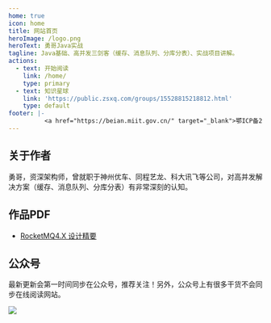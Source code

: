 ```yaml
---
home: true
icon: home
title: 网站首页
heroImage: /logo.png
heroText: 勇哥Java实战
tagline: Java基础、高并发三剑客（缓存、消息队列、分库分表）、实战项目讲解。
actions: 
  - text: 开始阅读
    link: /home/
    type: primary
  - text: 知识星球
    link: 'https://public.zsxq.com/groups/15528815218812.html'
    type: default
footer: |-
          <a href="https://beian.miit.gov.cn/" target="_blank">鄂ICP备2023011240号-1</a> 
---
```


##  关于作者

勇哥，资深架构师，曾就职于神州优车、同程艺龙、科大讯飞等公司，对高并发解决方案（缓存、消息队列、分库分表）有非常深刻的认知。 



## 作品PDF

- [RocketMQ4.X 设计精要](https://mp.weixin.qq.com/s/aMSa5GKloN2_lsMHRpGiOA)


## 公众号

最新更新会第一时间同步在公众号，推荐关注！另外，公众号上有很多干货不会同步在线阅读网站。

![](https://javayong.cn/pics/shipinhao/gongzhonghaonew.png)

